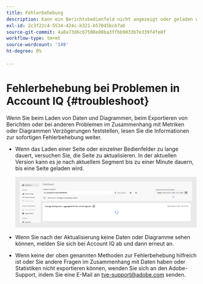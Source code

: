```yaml
---
title: Fehlerbehebung
description: Kann ein Berichtsbedienfeld nicht angezeigt oder geladen werden? Oder kann man einen Bericht nicht exportieren? Erfahren Sie, wie Sie die am häufigsten auftretenden Probleme im Produkt beheben können.
exl-id: 2c3f22c4-5534-424c-b321-b57045bcb7a6
source-git-commit: 4a8a73d6c67508e88ba3ffbb9033b7e339f4fe8f
workflow-type: tm+mt
source-wordcount: '149'
ht-degree: 0%

---
```


# Fehlerbehebung bei Problemen in Account IQ {#troubleshoot}

Wenn Sie beim Laden von Daten und Diagrammen, beim Exportieren von Berichten oder bei anderen Problemen im Zusammenhang mit Metriken oder Diagrammen Verzögerungen feststellen, lesen Sie die Informationen zur sofortigen Fehlerbehebung weiter.

* Wenn das Laden einer Seite oder einzelner Bedienfelder zu lange dauert, versuchen Sie, die Seite zu aktualisieren. In der aktuellen Version kann es je nach aktuellem Segment bis zu einer Minute dauern, bis eine Seite geladen wird.

  ![](assets/troubleshoot.png)

* Wenn Sie nach der Aktualisierung keine Daten oder Diagramme sehen können, melden Sie sich bei Account IQ ab und dann erneut an.

* Wenn keine der oben genannten Methoden zur Fehlerbehebung hilfreich ist oder Sie andere Fragen im Zusammenhang mit Daten haben oder Statistiken nicht exportieren können, wenden Sie sich an den Adobe-Support, indem Sie eine E-Mail an <tve-support@adobe.com> senden.
